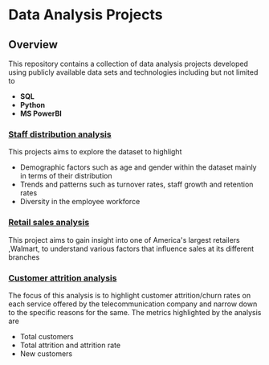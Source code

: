 # Data Analysis Projects
## Overview
This repository contains a collection of data analysis projects developed using publicly available data sets and technologies including but not limited to
- **SQL**
- **Python**
- **MS PowerBI**

### [Staff distribution analysis](https://github.com/aghee/data_analytics_projects/tree/main/staff-distribution-sql-powerbi)
This projects aims to explore the dataset to highlight
- Demographic factors such as age and gender within the dataset mainly in terms of their distribution
- Trends and patterns such as turnover rates, staff growth and retention rates
- Diversity in the employee workforce

### [Retail sales analysis](https://github.com/aghee/data_analytics_projects/tree/main/retail-sales-analysis)
This project aims to gain insight into one of America's largest retailers ,Walmart, to understand various factors that influence sales at its different branches

### [Customer attrition analysis](https://github.com/aghee/data_analytics_projects/tree/main/retail-sales-analysis)
The focus of this analysis is to highlight customer attrition/churn rates on each service offered by the telecommunication company and narrow down to the specific reasons for the same. The metrics highlighted by the analysis are
- Total customers
- Total attrition and attrition rate
- New customers
